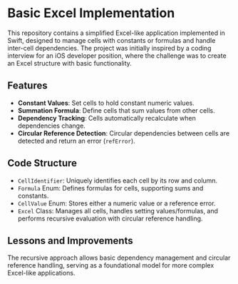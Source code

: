
# Basic Excel Implementation

This repository contains a simplified Excel-like application implemented in Swift, designed to manage cells with constants or formulas and handle inter-cell dependencies. The project was initially inspired by a coding interview for an iOS developer position, where the challenge was to create an Excel structure with basic functionality.

## Features

- **Constant Values**: Set cells to hold constant numeric values.
- **Summation Formula**: Define cells that sum values from other cells.
- **Dependency Tracking**: Cells automatically recalculate when dependencies change.
- **Circular Reference Detection**: Circular dependencies between cells are detected and return an error (`refError`).

## Code Structure

- `CellIdentifier`: Uniquely identifies each cell by its row and column.
- `Formula` Enum: Defines formulas for cells, supporting sums and constants.
- `CellValue` Enum: Stores either a numeric value or a reference error.
- `Excel` Class: Manages all cells, handles setting values/formulas, and performs recursive evaluation with circular reference handling.

## Lessons and Improvements

The recursive approach allows basic dependency management and circular reference handling, serving as a foundational model for more complex Excel-like applications.
